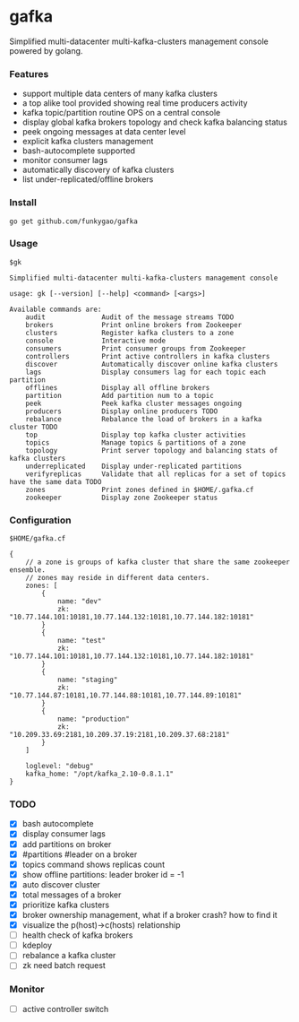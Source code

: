 # gafka
Simplified multi-datacenter multi-kafka-clusters management console powered by golang.

### Features

- support multiple data centers of many kafka clusters
- a top alike tool provided showing real time producers activity
- kafka topic/partition routine OPS on a central console
- display global kafka brokers topology and check kafka balancing status
- peek ongoing messages at data center level
- explicit kafka clusters management
- bash-autocomplete supported
- monitor consumer lags
- automatically discovery of kafka clusters
- list under-replicated/offline brokers

### Install

    go get github.com/funkygao/gafka

### Usage

    $gk
    
    Simplified multi-datacenter multi-kafka-clusters management console
    
    usage: gk [--version] [--help] <command> [<args>]
    
    Available commands are:
        audit              Audit of the message streams TODO
        brokers            Print online brokers from Zookeeper
        clusters           Register kafka clusters to a zone
        console            Interactive mode
        consumers          Print consumer groups from Zookeeper
        controllers        Print active controllers in kafka clusters
        discover           Automatically discover online kafka clusters
        lags               Display consumers lag for each topic each partition
        offlines           Display all offline brokers
        partition          Add partition num to a topic
        peek               Peek kafka cluster messages ongoing
        producers          Display online producers TODO
        rebalance          Rebalance the load of brokers in a kafka cluster TODO
        top                Display top kafka cluster activities
        topics             Manage topics & partitions of a zone
        topology           Print server topology and balancing stats of kafka clusters
        underreplicated    Display under-replicated partitions
        verifyreplicas     Validate that all replicas for a set of topics have the same data TODO
        zones              Print zones defined in $HOME/.gafka.cf
        zookeeper          Display zone Zookeeper status

### Configuration

    $HOME/gafka.cf

    {
        // a zone is groups of kafka cluster that share the same zookeeper ensemble.
        // zones may reside in different data centers.
        zones: [
            {
                name: "dev"
                zk: "10.77.144.101:10181,10.77.144.132:10181,10.77.144.182:10181"
            }
            {
                name: "test"
                zk: "10.77.144.101:10181,10.77.144.132:10181,10.77.144.182:10181"
            }
            {
                name: "staging"
                zk: "10.77.144.87:10181,10.77.144.88:10181,10.77.144.89:10181"
            }
            {
                name: "production"
                zk: "10.209.33.69:2181,10.209.37.19:2181,10.209.37.68:2181"
            }
        ]
    
        loglevel: "debug"
        kafka_home: "/opt/kafka_2.10-0.8.1.1"
    }

### TODO

- [X] bash autocomplete
- [X] display consumer lags
- [X] add partitions on broker
- [X] #partitions #leader on a broker
- [X] topics command shows replicas count 
- [X] show offline partitions: leader broker id = -1 
- [X] auto discover cluster
- [X] total messages of a broker
- [X] prioritize kafka clusters
- [X] broker ownership management, what if a broker crash? how to find it
- [X] visualize the p(host)->c(hosts) relationship
- [ ] health check of kafka brokers
- [ ] kdeploy
- [ ] rebalance a kafka cluster
- [ ] zk need batch request

### Monitor

- [ ] active controller switch
